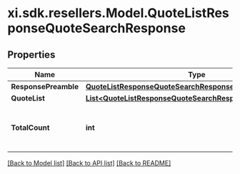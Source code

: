 # xi.sdk.resellers.Model.QuoteListResponseQuoteSearchResponse

## Properties

Name | Type | Description | Notes
------------ | ------------- | ------------- | -------------
**ResponsePreamble** | [**QuoteListResponseQuoteSearchResponseResponsePreamble**](QuoteListResponseQuoteSearchResponseResponsePreamble.md) |  | [optional] 
**QuoteList** | [**List&lt;QuoteListResponseQuoteSearchResponseQuoteListInner&gt;**](QuoteListResponseQuoteSearchResponseQuoteListInner.md) |  | [optional] 
**TotalCount** | **int** | Total count of quotes retrieved in the request response. | [optional] 

[[Back to Model list]](../README.md#documentation-for-models) [[Back to API list]](../README.md#documentation-for-api-endpoints) [[Back to README]](../README.md)

